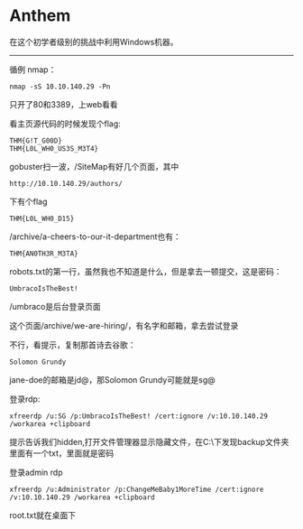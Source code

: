 # Anthem

在这个初学者级别的挑战中利用Windows机器。

---

循例 nmap：

    nmap -sS 10.10.140.29 -Pn

只开了80和3389，上web看看

看主页源代码的时候发现个flag:

    THM{G!T_G00D}
    THM{L0L_WH0_US3S_M3T4}

gobuster扫一波，/SiteMap有好几个页面，其中

    http://10.10.140.29/authors/

下有个flag

    THM{L0L_WH0_D15}

/archive/a-cheers-to-our-it-department也有：

    THM{AN0TH3R_M3TA}

robots.txt的第一行，虽然我也不知道是什么，但是拿去一顿提交，这是密码：

    UmbracoIsTheBest!

/umbraco是后台登录页面

这个页面/archive/we-are-hiring/，有名字和邮箱，拿去尝试登录

不行，看提示，复制那首诗去谷歌：

    Solomon Grundy

jane-doe的邮箱是jd@，那Solomon Grundy可能就是sg@

登录rdp:

    xfreerdp /u:SG /p:UmbracoIsTheBest! /cert:ignore /v:10.10.140.29 /workarea +clipboard

提示告诉我们hidden,打开文件管理器显示隐藏文件，在C:\下发现backup文件夹里面有一个txt，里面就是密码

登录admin rdp

    xfreerdp /u:Administrator /p:ChangeMeBaby1MoreTime /cert:ignore /v:10.10.140.29 /workarea +clipboard

root.txt就在桌面下
